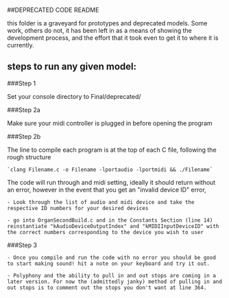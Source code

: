 ##DEPRECATED CODE README

  this folder is a graveyard for prototypes and deprecated models. Some work, others do not, it has been left in as a means of showing the development process, and the effort that it took even to get it to where it is currently.

## steps to run any given model:

###Step 1

Set your console directory to Final/deprecated/

###Step 2a

Make sure your midi controller is plugged in before opening the program

###Step 2b

The line to compile each program is at the top of each C file, following the rough structure

    `clang Filename.c -o Filename -lportaudio -lportmidi && ./Filename`

The code will run through and midi setting, ideally it should return without an error, however in the event that you get an "invalid device ID" error,

    - Look through the list of audio and midi device and take the respective ID numbers for your desired devices

    - go into OrganSecondBuild.c and in the Constants Section (line 14) reinstantiate "kAudioDeviceOutputIndex" and "kMIDIInputDeviceID" with the correct numbers corresponding to the device you wish to user

###Step 3

    - Once you compile and run the code with no error you should be good to start making sound! hit a note on your keyboard and try it out.

    - Polyphony and the ability to pull in and out stops are coming in a later version. For now the (admittedly janky) method of pulling in and out stops is to comment out the stops you don't want at line 364.

